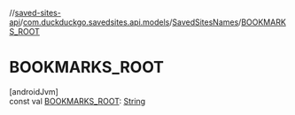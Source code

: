 //[saved-sites-api](../../../index.md)/[com.duckduckgo.savedsites.api.models](../index.md)/[SavedSitesNames](index.md)/[BOOKMARKS_ROOT](-b-o-o-k-m-a-r-k-s_-r-o-o-t.md)

# BOOKMARKS_ROOT

[androidJvm]\
const val [BOOKMARKS_ROOT](-b-o-o-k-m-a-r-k-s_-r-o-o-t.md): [String](https://kotlinlang.org/api/latest/jvm/stdlib/kotlin/-string/index.html)
